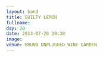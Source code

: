 ```yaml
---
layout: band
title: GUILTY LEMON
fullname: 
day: 20
date: 2013-07-20 19:30
image: 
venue: BRUNO UNPLUGGED WINE GARDEN
---
```



